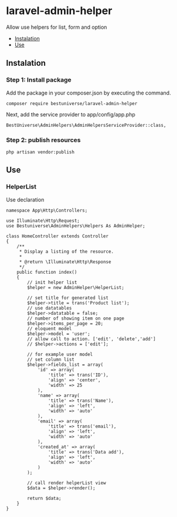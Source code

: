 # laravel-admin-helper
Allow use helpers for list, form and option

* [Instalation](#instalation)
* [Use](#use)

## Instalation
### Step 1: Install package
Add the package in your composer.json by executing the command.

```
composer require bestuniverse/laravel-admin-helper
```

Next, add the service provider to app/config/app.php

```
BestUniverse\AdminHelpers\AdminHelpersServiceProvider::class,
```

### Step 2: publish resources
```
php artisan vendor:publish
```

## Use
### HelperList
Use declaration
```
namespace App\Http\Controllers;

use Illuminate\Http\Request;
use Bestuniverse\AdminHelpers\Helpers As AdminHelper;

```
```
class HomeController extends Controller
{
	/**
	 * Display a listing of the resource.
	 *
	 * @return \Illuminate\Http\Response
	 */
	public function index()
	{
		// init helper list
		$helper = new AdminHelper\HelperList;
				
		// set title for generated list
		$helper->title = trans('Product list');
		// use datatables
		$helper->datatable = false;
		// number of showing item on one page
		$helper->items_per_page = 20;
		// eloquent model
		$helper->model = 'user';
		// allow call to action. ['edit', 'delete','add']
		// $helper->actions = ['edit'];
				
		// for example user model
		// set column list
		$helper->fields_list = array(
			'id' => array(
				'title' => trans('ID'),
				'align' => 'center',
				'width' => 25
			),
			'name' => array(
				'title' => trans('Name'),
				'align' => 'left',
				'width' => 'auto'
			),
			'email' => array(
				'title' => trans('email'),
				'align' => 'left',
				'width' => 'auto'
			),
			'created_at' => array(
				'title' => trans('Data add'),
				'align' => 'left',
				'width' => 'auto'
			)
		);
				
		// call render helperList view
		$data = $helper->render();
				
		return $data;
	}
}

```